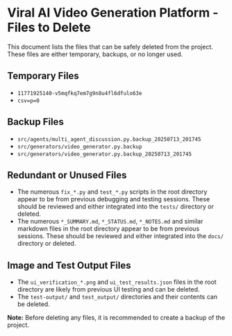 # Viral AI Video Generation Platform - Files to Delete

This document lists the files that can be safely deleted from the project. These files are either temporary, backups, or no longer used.

## Temporary Files

*   `11771925140-v5mqfkq7em7g9n8u4fl6dfulo63e`
*   `csv=p=0`

## Backup Files

*   `src/agents/multi_agent_discussion.py.backup_20250713_201745`
*   `src/generators/video_generator.py.backup`
*   `src/generators/video_generator.py.backup_20250713_201745`

## Redundant or Unused Files

*   The numerous `fix_*.py` and `test_*.py` scripts in the root directory appear to be from previous debugging and testing sessions. These should be reviewed and either integrated into the `tests/` directory or deleted.
*   The numerous `*_SUMMARY.md`, `*_STATUS.md`, `*_NOTES.md` and similar markdown files in the root directory appear to be from previous sessions. These should be reviewed and either integrated into the `docs/` directory or deleted.

## Image and Test Output Files

*   The `ui_verification_*.png` and `ui_test_results.json` files in the root directory are likely from previous UI testing and can be deleted.
*   The `test-output/` and `test_output/` directories and their contents can be deleted.

**Note:** Before deleting any files, it is recommended to create a backup of the project. 